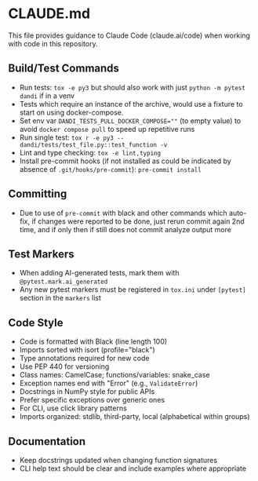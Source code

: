 # CLAUDE.md

This file provides guidance to Claude Code (claude.ai/code) when working with code in this repository.

## Build/Test Commands
- Run tests: `tox -e py3` but should also work with just `python -m pytest dandi` if in a venv
- Tests which require an instance of the archive, would use a fixture to start on using docker-compose.
- Set env var `DANDI_TESTS_PULL_DOCKER_COMPOSE=""` (to empty value) to avoid `docker compose pull` to speed up repetitive runs
- Run single test: `tox r -e py3 -- dandi/tests/test_file.py::test_function -v`
- Lint and type checking: `tox -e lint,typing`
- Install pre-commit hooks (if not installed as could be indicated by absence of
  `.git/hooks/pre-commit`): `pre-commit install`

## Committing
- Due to use of `pre-commit` with black and other commands which auto-fix, if changes
  were reported to be done, just rerun commit again 2nd time, and if only then if still
  does not commit analyze output more

## Test Markers
- When adding AI-generated tests, mark them with `@pytest.mark.ai_generated`
- Any new pytest markers must be registered in `tox.ini` under `[pytest]` section in the `markers` list

## Code Style
- Code is formatted with Black (line length 100)
- Imports sorted with isort (profile="black")
- Type annotations required for new code
- Use PEP 440 for versioning
- Class names: CamelCase; functions/variables: snake_case
- Exception names end with "Error" (e.g., `ValidateError`)
- Docstrings in NumPy style for public APIs
- Prefer specific exceptions over generic ones
- For CLI, use click library patterns
- Imports organized: stdlib, third-party, local (alphabetical within groups)

## Documentation
- Keep docstrings updated when changing function signatures
- CLI help text should be clear and include examples where appropriate
